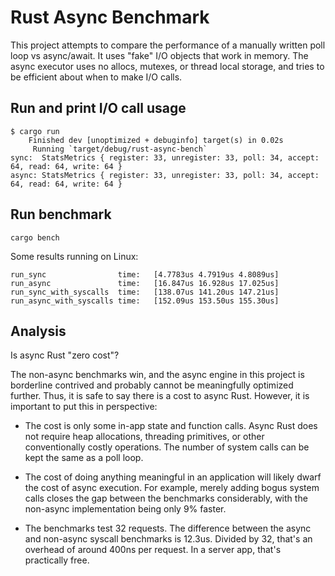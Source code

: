 # Rust Async Benchmark

This project attempts to compare the performance of a manually written poll loop vs async/await. It uses "fake" I/O objects that work in memory. The async executor uses no allocs, mutexes, or thread local storage, and tries to be efficient about when to make I/O calls.

## Run and print I/O call usage

```
$ cargo run
    Finished dev [unoptimized + debuginfo] target(s) in 0.02s
     Running `target/debug/rust-async-bench`
sync:  StatsMetrics { register: 33, unregister: 33, poll: 34, accept: 64, read: 64, write: 64 }
async: StatsMetrics { register: 33, unregister: 33, poll: 34, accept: 64, read: 64, write: 64 }
```

## Run benchmark

```
cargo bench
```

Some results running on Linux:

```
run_sync                time:   [4.7783us 4.7919us 4.8089us]
run_async               time:   [16.847us 16.928us 17.025us]
run_sync_with_syscalls  time:   [138.07us 141.20us 147.21us]
run_async_with_syscalls time:   [152.09us 153.50us 155.30us]
```

## Analysis

Is async Rust "zero cost"?

The non-async benchmarks win, and the async engine in this project is borderline contrived and probably cannot be meaningfully optimized further. Thus, it is safe to say there is a cost to async Rust. However, it is important to put this in perspective:

* The cost is only some in-app state and function calls. Async Rust does not require heap allocations, threading primitives, or other conventionally costly operations. The number of system calls can be kept the same as a poll loop.

* The cost of doing anything meaningful in an application will likely dwarf the cost of async execution. For example, merely adding bogus system calls closes the gap between the benchmarks considerably, with the non-async implementation being only 9% faster.

* The benchmarks test 32 requests. The difference between the async and non-async syscall benchmarks is 12.3us. Divided by 32, that's an overhead of around 400ns per request. In a server app, that's practically free.
